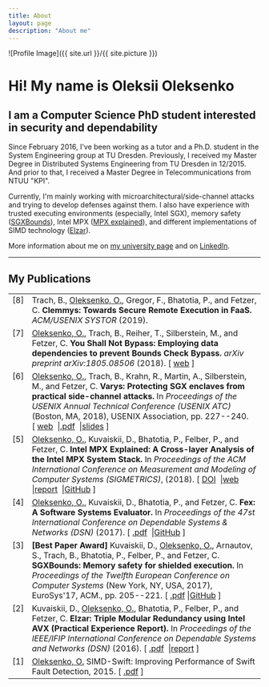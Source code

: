 ```yaml
---
title: About
layout: page
description: "About me"
---
```

![Profile Image]({{ site.url }}/{{ site.picture }})

# Hi! My name is Oleksii Oleksenko

## I am a Computer Science PhD student interested in security and dependability

Since February 2016, I've been working as a tutor and a Ph.D. student in the System Engineering group at TU Dresden. Previously, I received my Master Degree in  Distributed Systems Engineering from TU Dresden in 12/2015. And prior to that, I received a Master Degree in Telecommunications from NTUU "KPI".

Currently, I'm mainly working with microarchitectural/side-channel attacks and trying to develop defenses against them.
I also have experience with trusted executing environments (especially, Intel SGX), memory safety ([SGXBounds](http://dl.acm.org/citation.cfm?id=3064192)), Intel MPX ([MPX explained](https://intel-mpx.github.io/)), and different implementations of SIMD technology ([Elzar](http://se.inf.tu-dresden.de/pubs/papers/Kuvaiskii2016elzarTechReport.pdf)).

More information about me on [my university page](https://tu-dresden.de/die_tu_dresden/fakultaeten/fakultaet_informatik/sysa/se/team/people/o_oleksenko) and on [LinkedIn](https://www.linkedin.com/in/oleksiioleksenko).

---


## My Publications
<table>

<tr valign="top">
<td align="right" class="bibtexnumber">
[<a name="oleksenko2018you">8</a>]
</td>
<td class="bibtexitem">
Trach, B., <u>Oleksenko, O.</u>, Gregor, F., Bhatotia, P., and Fetzer, C.
<b>Clemmys: Towards Secure Remote Execution in FaaS.</b>
<em>ACM/USENIX SYSTOR</em> (2019).
</td>
</tr>

<tr valign="top">
<td align="right" class="bibtexnumber">
[<a name="oleksenko2018you">7</a>]
</td>
<td class="bibtexitem">
<u>Oleksenko, O.</u>, Trach, B., Reiher, T., Silberstein, M., and Fetzer, C.
<b>You Shall Not Bypass: Employing data dependencies to prevent Bounds Check Bypass.</b>
<em>arXiv preprint arXiv:1805.08506</em> (2018).
[&nbsp;<a href="https://arxiv.org/abs/1805.08506v2">web</a>&nbsp;]
</td>
</tr>

<tr valign="top">
<td align="right" class="bibtexnumber">
[<a name="Oleksenko2018Varys">6</a>]
</td>
<td class="bibtexitem">
<u>Oleksenko, O.</u>, Trach, B., Krahn, R., Martin, A., Silberstein, M., and Fetzer, C.
<b>Varys: Protecting SGX enclaves from practical side-channel attacks.</b>
In <em>Proceedings of the USENIX Annual Technical Conference (USENIX ATC)</em>
(Boston, MA, 2018), USENIX Association, pp.&nbsp;227--240.
[&nbsp;<a href="https://www.usenix.org/conference/atc18/presentation/oleksenko">web</a>&nbsp;
|<a href="https://www.usenix.org/system/files/conference/atc18/atc18-oleksenko.pdf">.pdf</a>&nbsp;
|<a href="https://www.usenix.org/sites/default/files/conference/protected-files/atc18_slides_oleksenko.pdf">slides</a>&nbsp;]
</td>
</tr>

<tr valign="top">
<td align="right" class="bibtexnumber">
[<a name="Oleksenko18mpx">5</a>]
</td>
<td class="bibtexitem">
<u>Oleksenko, O.</u>, Kuvaiskii, D., Bhatotia, P., Felber, P., and Fetzer, C.
<b>Intel MPX Explained: A Cross-layer Analysis of the Intel MPX System Stack.</b>
In <em>Proceedings of the ACM International Conference on Measurement and Modeling of Computer Systems (SIGMETRICS)</em>, (2018).
[&nbsp;<a href="http://dx.doi.org/10.1145/3224423">DOI</a>&nbsp;
|<a href="https://intel-mpx.github.io/">web</a>&nbsp;
|<a href="https://arxiv.org/pdf/1702.00719.pdf">report</a>&nbsp;
|<a href="https://github.com/tudinfse/intel_mpx_explained">GitHub</a>&nbsp;]
</td>
</tr>


<tr valign="top">
<td align="right" class="bibtexnumber">
[<a name="fex2017">4</a>]
</td>
<td class="bibtexitem">
<u>Oleksenko, O.</u>, Kuvaiskii, D., Bhatotia, P., and Fetzer, C.
<b>Fex: A Software Systems Evaluator.</b>
In <em>Proceedings of the 47st International Conference on Dependable Systems &amp; Networks (DSN)</em> (2017).
[&nbsp;<a href="http://se.inf.tu-dresden.de/pubs/papers/fex2017.pdf">.pdf</a>&nbsp;
|<a href="https://github.com/tudinfse/fex">GitHub</a>&nbsp;]

</td>
</tr>


<tr valign="top">
<td align="right" class="bibtexnumber">
[<a name="sgxbounds2017">3</a>]
</td>
<td class="bibtexitem">
<b>[Best Paper Award]</b>
Kuvaiskii, D., <u>Oleksenko, O.</u>, Arnautov, S., Trach, B., Bhatotia, P., Felber, P., and Fetzer, C.
<b>SGXBounds: Memory safety for shielded execution.</b>
In <em>Proceedings of the Twelfth European Conference on Computer Systems</em> (New York, NY, USA, 2017), EuroSys'17, ACM., pp.&nbsp;205--221.
[&nbsp;<a href="https://homepages.inf.ed.ac.uk/pbhatoti/papers/SGXBounds-EuroSys-2017.pdf">.pdf</a>
|<a href="https://github.com/tudinfse/sgxbounds">GitHub</a>&nbsp;]
</td>
</tr>

<tr valign="top">
<td align="right" class="bibtexnumber">
[<a name="Kuvaiskii2016elzar">2</a>]
</td>
<td class="bibtexitem">
Kuvaiskii, D., <u>Oleksenko, O.</u>, Bhatotia, P., Felber, P., and Fetzer, C.
<b>Elzar: Triple Modular Redundancy using Intel AVX (Practical  Experience Report).</b>
In <em>Proceedings of the IEEE/IFIP International Conference on Dependable Systems and Networks (DSN)</em> (2016).
[&nbsp;<a href="http://se.inf.tu-dresden.de/pubs/papers/Kuvaiskii2016elzar.pdf">.pdf</a>&nbsp;
|<a href="https://arxiv.org/abs/1604.00500">report</a>&nbsp;]
</td>
</tr>


<tr valign="top">
<td align="right" class="bibtexnumber">
[<a name="oleksenko2015simd">1</a>]
</td>
<td class="bibtexitem">
<u>Oleksenko, O.</u>
 SIMD-Swift: Improving Performance of Swift Fault Detection, 2015.
[&nbsp;<a href="http://www.qucosa.de/fileadmin/data/qucosa/documents/19252/Oleksenko_Oleksii_PDF_A.pdf">.pdf</a>&nbsp;]

</td>
</tr>

</table>

